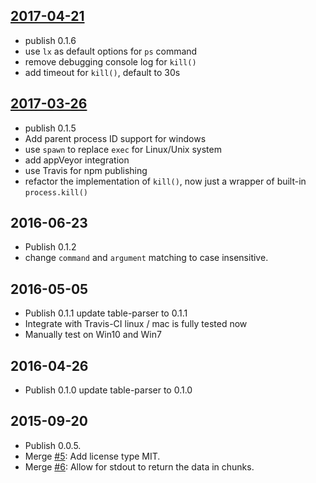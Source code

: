 ## [2017-04-21](https://github.com/neekey/ps/pull/48)
- publish 0.1.6
- use `lx` as default options for `ps` command
- remove debugging console log for `kill()`
- add timeout for `kill()`, default to 30s

## [2017-03-26](https://github.com/neekey/ps/pull/35)
- publish 0.1.5
- Add parent process ID support for windows
- use `spawn` to replace `exec` for Linux/Unix system
- add appVeyor integration
- use Travis for npm publishing
- refactor the implementation of `kill()`, now just a wrapper of built-in `process.kill()`

## 2016-06-23
- Publish 0.1.2
- change `command` and `argument` matching to case insensitive.

## 2016-05-05
- Publish 0.1.1 update table-parser to 0.1.1
- Integrate with Travis-CI linux / mac is fully tested now
- Manually test on Win10 and Win7

## 2016-04-26
- Publish 0.1.0 update table-parser to 0.1.0

## 2015-09-20

- Publish 0.0.5.
- Merge [#5](https://github.com/neekey/ps/pull/5): Add license type MIT.
- Merge [#6](https://github.com/neekey/ps/pull/6): Allow for stdout to return the data in chunks.
